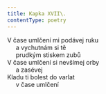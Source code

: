 ```yaml
---
title: Kapka XVII\.
contentType: poetry
---
```


<section>

V čase umlčení mi podávej ruku  
     a vychutnám si tě  
     prudkým stiskem zubů  
V čase umlčení si nevšímej orby  
     a zasévej  
Kladu ti bolest do varlat  
     v čase umlčení

</section>
